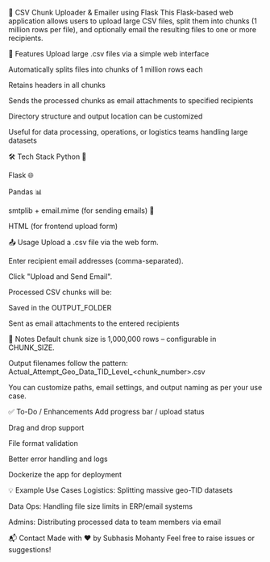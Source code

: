 📁 CSV Chunk Uploader & Emailer using Flask
This Flask-based web application allows users to upload large CSV files, split them into chunks (1 million rows per file), and optionally email the resulting files to one or more recipients.

🚀 Features
Upload large .csv files via a simple web interface

Automatically splits files into chunks of 1 million rows each

Retains headers in all chunks

Sends the processed chunks as email attachments to specified recipients

Directory structure and output location can be customized

Useful for data processing, operations, or logistics teams handling large datasets

🛠️ Tech Stack
Python 🐍

Flask 🌐

Pandas 📊

smtplib + email.mime (for sending emails) 📧

HTML (for frontend upload form)

📤 Usage
Upload a .csv file via the web form.

Enter recipient email addresses (comma-separated).

Click "Upload and Send Email".

Processed CSV chunks will be:

Saved in the OUTPUT_FOLDER

Sent as email attachments to the entered recipients

📌 Notes
Default chunk size is 1,000,000 rows – configurable in CHUNK_SIZE.

Output filenames follow the pattern:
Actual_Attempt_Geo_Data_TID_Level_<chunk_number>.csv

You can customize paths, email settings, and output naming as per your use case.

✅ To-Do / Enhancements
 Add progress bar / upload status

 Drag and drop support

 File format validation

 Better error handling and logs

 Dockerize the app for deployment

💡 Example Use Cases
Logistics: Splitting massive geo-TID datasets

Data Ops: Handling file size limits in ERP/email systems

Admins: Distributing processed data to team members via email

📬 Contact
Made with ❤️ by Subhasis Mohanty
Feel free to raise issues or suggestions!
